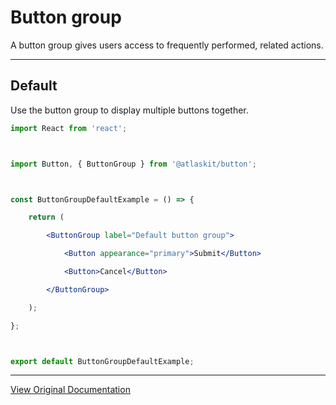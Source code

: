 # Button group

A button group gives users access to frequently performed, related actions.

---

## Default

Use the button group to display multiple buttons together. 

```jsx
import React from 'react';



import Button, { ButtonGroup } from '@atlaskit/button';



const ButtonGroupDefaultExample = () => {

	return (

		<ButtonGroup label="Default button group">

			<Button appearance="primary">Submit</Button>

			<Button>Cancel</Button>

		</ButtonGroup>

	);

};



export default ButtonGroupDefaultExample;
```

---

[View Original Documentation](https://atlassian.design/components/button/button-group/examples)
